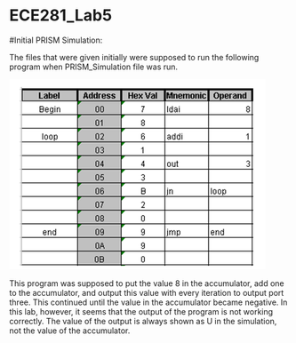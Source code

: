 ECE281_Lab5
===========


#Initial PRISM Simulation: 

The files that were given initially were supposed to run the following program when PRISM_Simulation file was run. 

![alt text](https://raw.githubusercontent.com/JohnTerragnoli/ECE281_Lab5/master/InitialProgramPic.PNG "Initial Program Description")

This program was supposed to put the value 8 in the accumulator, add one to the accumulator, and output this value with every iteration to output port three.  This continued until the value in the accumulator became negative. In this lab, however, it seems that the output of the program is not working correctly.  The value of the output is always shown as U in the simulation, not the value of the accumulator.  
